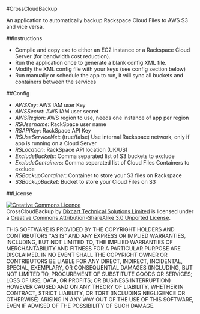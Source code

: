 
#CrossCloudBackup

An application to automatically backup Rackspace Cloud Files to AWS S3 and vice versa.

##Instructions

  * Compile and copy exe to either an EC2 instance or a Rackspace Cloud Server (for bandwidth cost reduction).
  * Run the application once to generate a blank config XML file.
  * Modify the XML config file with your keys (see config section below)
  * Run manually or schedule the app to run, it will sync all buckets and containers between the services

##Config

  * _AWSKey_: AWS IAM user Key
  * _AWSSecret_: AWS IAM user secret
  * _AWSRegion_: AWS region to use, needs one instance of app per region
  * _RSUsername_: RackSpace user name
  * _RSAPIKey_: RackSpace API Key
  * _RSUseServiceNet_: (true/false) Use internal Rackspace network, only if app is running on a Cloud Server
  * _RSLocation_: RackSpace API location (UK/US)
  * _ExcludeBuckets_: Comma separated list of S3 buckets to exclude
  * _ExcludeContainers_: Comma separated list of Cloud Files Containers to exclude
  * _RSBackupContainer_: Container to store your S3 files on Rackspace
  * _S3BackupBucket_: Bucket to store your Cloud Files on S3

##License

<a rel="license" href="http://creativecommons.org/licenses/by-sa/3.0/"><img alt="Creative Commons Licence" style="border-width:0" src="http://i.creativecommons.org/l/by-sa/3.0/88x31.png" /></a><br /><span xmlns:dct="http://purl.org/dc/terms/" href="http://purl.org/dc/dcmitype/InteractiveResource" property="dct:title" rel="dct:type">CrossCloudBackup</span> by <a xmlns:cc="http://creativecommons.org/ns#" href="http://dixcart.com/it" property="cc:attributionName" rel="cc:attributionURL">Dixcart Technical Solutions Limited</a> is licensed under a <a rel="license" href="http://creativecommons.org/licenses/by-sa/3.0/">Creative Commons Attribution-ShareAlike 3.0 Unported License</a>.

THIS SOFTWARE IS PROVIDED BY THE COPYRIGHT HOLDERS AND CONTRIBUTORS "AS IS" AND ANY EXPRESS OR IMPLIED WARRANTIES, INCLUDING, BUT NOT LIMITED TO, THE IMPLIED WARRANTIES OF MERCHANTABILITY AND FITNESS FOR A PARTICULAR PURPOSE ARE DISCLAIMED. IN NO EVENT SHALL THE COPYRIGHT OWNER OR CONTRIBUTORS BE LIABLE FOR ANY DIRECT, INDIRECT, INCIDENTAL, SPECIAL, EXEMPLARY, OR CONSEQUENTIAL DAMAGES (INCLUDING, BUT NOT LIMITED TO, PROCUREMENT OF SUBSTITUTE GOODS OR SERVICES; LOSS OF USE, DATA, OR PROFITS; OR BUSINESS INTERRUPTION) HOWEVER CAUSED AND ON ANY THEORY OF LIABILITY, WHETHER IN CONTRACT, STRICT LIABILITY, OR TORT (INCLUDING NEGLIGENCE OR OTHERWISE) ARISING IN ANY WAY OUT OF THE USE OF THIS SOFTWARE, EVEN IF ADVISED OF THE POSSIBILITY OF SUCH DAMAGE.